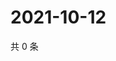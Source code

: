 # 2021-10-12

共 0 条

<!-- BEGIN WEIBO -->
<!-- 最后更新时间 Tue Oct 12 2021 02:15:30 GMT+0800 (China Standard Time) -->

<!-- END WEIBO -->
